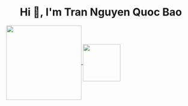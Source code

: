 <h1 align="center"> Hi 👋, I'm Tran Nguyen Quoc Bao</h1>
<a href="https://github.com/tnqbao">
  <img height=200 align="center" src="https://github-readme-stats.vercel.app/api/top-langs?username=tnqbao&layout=compact&langs_count=8&card_width=320" />
</a>

<a href="https://github.com/tnqbao">
  <img height=100 align="center" src="https://github-readme-stats.vercel.app/api?username=tnqbao" />
</a>
